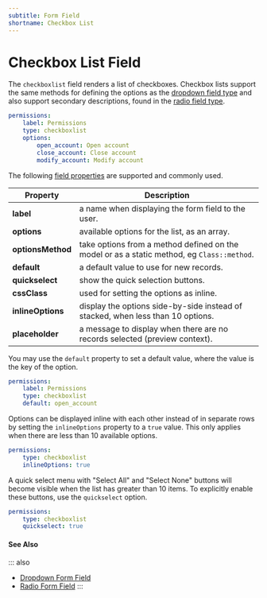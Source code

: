 ```yaml
---
subtitle: Form Field
shortname: Checkbox List
---
```

# Checkbox List Field

The `checkboxlist` field renders a list of checkboxes. Checkbox lists support the same methods for defining the options as the [dropdown field type](./field-dropdown.md) and also support secondary descriptions, found in the [radio field type](./field-radio.md).

```yaml
permissions:
    label: Permissions
    type: checkboxlist
    options:
        open_account: Open account
        close_account: Close account
        modify_account: Modify account
```

The following [field properties](../form-fields.md) are supported and commonly used.

Property | Description
------------- | -------------
**label** | a name when displaying the form field to the user.
**options** | available options for the list, as an array.
**optionsMethod** | take options from a method defined on the model or as a static method, eg `Class::method`.
**default** | a default value to use for new records.
**quickselect** | show the quick selection buttons.
**cssClass** | used for setting the options as inline.
**inlineOptions** | display the options side-by-side instead of stacked, when less than 10 options.
**placeholder** | a message to display when there are no records selected (preview context).

You may use the `default` property to set a default value, where the value is the key of the option.

```yaml
permissions:
    label: Permissions
    type: checkboxlist
    default: open_account
```

Options can be displayed inline with each other instead of in separate rows by setting the `inlineOptions` property to a `true` value. This only applies when there are less than 10 available options.

```yaml
permissions:
    type: checkboxlist
    inlineOptions: true
```

A quick select menu with "Select All" and "Select None" buttons will become visible when the list has greater than 10 items. To explicitly enable these buttons, use the `quickselect` option.

```yaml
permissions:
    type: checkboxlist
    quickselect: true
```

#### See Also

::: also
* [Dropdown Form Field](./field-dropdown.md)
* [Radio Form Field](./field-radio.md)
:::
